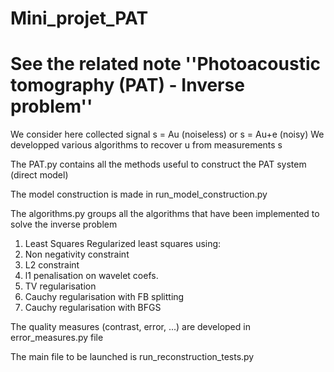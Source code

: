 # Mini_projet_PAT
# See the related note ''Photoacoustic tomography (PAT) - Inverse problem''

We consider here collected signal s = Au (noiseless) or s = Au+e (noisy)
We developped various algorithms to recover u from measurements s

The PAT.py contains all the methods useful to construct the PAT system (direct model)

The model construction is made in run_model_construction.py

The algorithms.py groups all the algorithms that have been implemented to solve the inverse problem
1) Least Squares
Regularized least squares using:
2) Non negativity constraint
3) L2 constraint
4) l1 penalisation on wavelet coefs.
5) TV regularisation
6) Cauchy regularisation with FB splitting
7) Cauchy regularisation with BFGS

The quality measures (contrast, error, ...) are developed in error_measures.py file

The main file to be launched is run_reconstruction_tests.py
